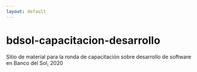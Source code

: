 ```yaml
---
layout: default
---
```


# bdsol-capacitacion-desarrollo
Sitio de material para la ronda de capacitación sobre desarrollo de software en Banco del Sol, 2020
